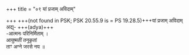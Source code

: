 +++
title = "०९ यां प्रजाम् अविदाम्"

+++
+++(not found in PSK; PSK 20.55.9 is = PS 19.28.5)+++यां प्रजाम् अविदाम् अद्य्- +++(adya)+++  
-आत्मनः परिनिर्मिताम् ।  
आयुष्मतीं तनूकृतां  
ताꣳ अग्ने जरसे नय ॥